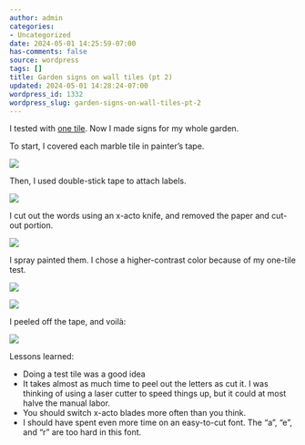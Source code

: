 ```yaml
---
author: admin
categories:
- Uncategorized
date: 2024-05-01 14:25:59-07:00
has-comments: false
source: wordpress
tags: []
title: Garden signs on wall tiles (pt 2)
updated: 2024-05-01 14:28:24-07:00
wordpress_id: 1332
wordpress_slug: garden-signs-on-wall-tiles-pt-2
---
```

I tested with [one tile](https://blog.za3k.com/garden-signs-on-wall-tiles/). Now I made signs for my whole garden.

To start, I covered each marble tile in painter’s tape.

[![](/wp-content/uploads/2024/05/001_tape-1024x528.jpg)](/wp-content/uploads/2024/05/001_tape-scaled.jpg)

Then, I used double-stick tape to attach labels.

[![](/wp-content/uploads/2024/05/002_labels.jpg)](/wp-content/uploads/2024/05/002_labels.jpg)

I cut out the words using an x-acto knife, and removed the paper and cut-out portion.

[![](/wp-content/uploads/2024/05/003_cut_out-1024x685.jpg)](/wp-content/uploads/2024/05/003_cut_out-scaled.jpg)

I spray painted them. I chose a higher-contrast color because of my one-tile test.

[![](/wp-content/uploads/2024/05/basil-colors-226x300.jpg)](/wp-content/uploads/2024/05/basil-colors.jpg)

[![](/wp-content/uploads/2024/05/004_spray_painted-1024x368.jpg)](/wp-content/uploads/2024/05/004_spray_painted-scaled.jpg)

I peeled off the tape, and voilà:

[![](/wp-content/uploads/2024/05/005_tape_removed-1024x480.jpg)](/wp-content/uploads/2024/05/005_tape_removed-scaled.jpg)

Lessons learned:

-   Doing a test tile was a good idea
-   It takes almost as much time to peel out the letters as cut it. I was thinking of using a laser cutter to speed things up, but it could at most halve the manual labor.
-   You should switch x-acto blades more often than you think.
-   I should have spent even more time on an easy-to-cut font. The “a”, “e”, and “r” are too hard in this font.
